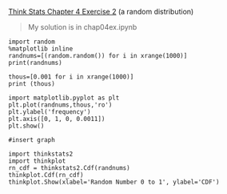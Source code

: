 [Think Stats Chapter 4 Exercise 2](http://greenteapress.com/thinkstats2/html/thinkstats2005.html#toc41) (a random distribution)

>My solution is in chap04ex.ipynb

```
import random
%matplotlib inline
randnums=[(random.random()) for i in xrange(1000)]
print(randnums)

thous=[0.001 for i in xrange(1000)]
print (thous)

import matplotlib.pyplot as plt
plt.plot(randnums,thous,'ro')
plt.ylabel('frequency')
plt.axis([0, 1, 0, 0.0011])
plt.show()

#insert graph

import thinkstats2
import thinkplot
rn_cdf = thinkstats2.Cdf(randnums)
thinkplot.Cdf(rn_cdf)
thinkplot.Show(xlabel='Random Number 0 to 1', ylabel='CDF')

```

